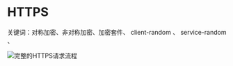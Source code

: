 # HTTPS

关键词：对称加密、非对称加密、加密套件、 client-random 、 service-random 、 

![完整的HTTPS请求流程](http://storage.icyc.cc/p/20211123/rc-upload-1637669042783-2.png)